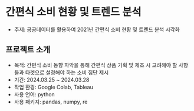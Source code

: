 # 간편식 소비 현황 및 트렌드 분석
- 주제: 공공데이터를 활용하여 2021년 간편식 소비 현황 및 트렌드 분석 시각화
## 프로젝트 소개
- 목적: 간편식 소비 동향 파악을 통해 간편식 상품 기획 및 제조 시 고려해야 할 사항들과 타겟으로 설정해야 하는 소비 집단 제시
- 기간: 2024.03.25 ~ 2024.03.28
- 작업 환경: Google Colab, Tableau
- 사용 언어: python
- 사용 패키지: pandas, numpy, re
